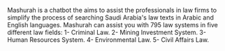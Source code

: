 Mashurah is a chatbot the aims to assist the professionals in law firms to simplify the process of searching Saudi Arabia's law texts in Arabic and English languages.
Mashurah can assist you with 795 law systems in five different law fields:
  1- Criminal Law.
  2- Mining Investment System.
  3- Human Resources System.
  4- Environmental Law.
  5- Civil Affairs Law.

